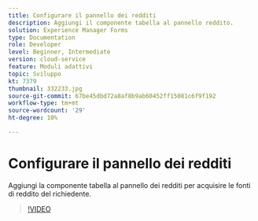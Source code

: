 ```yaml
---
title: Configurare il pannello dei redditi
description: Aggiungi il componente tabella al pannello reddito.
solution: Experience Manager Forms
type: Documentation
role: Developer
level: Beginner, Intermediate
version: cloud-service
feature: Moduli adattivi
topic: Sviluppo
kt: 7379
thumbnail: 332233.jpg
source-git-commit: 67be45dbd72a8af8b9ab60452ff15081c6f9f192
workflow-type: tm+mt
source-wordcount: '29'
ht-degree: 10%

---
```



# Configurare il pannello dei redditi

Aggiungi la componente tabella al pannello dei redditi per acquisire le fonti di reddito del richiedente.

>[!VIDEO](https://video.tv.adobe.com/v/332233?quality=12&learn=on)

